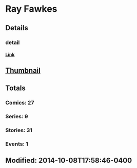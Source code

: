# Ray  Fawkes 
## Details
### detail
#### [Link](http://marvel.com/comics/creators/12442/ray_fawkes?utm_campaign=apiRef&utm_source=225578a89fc76f3d20fbffda5d17a88d)
## [Thumbnail](http://i.annihil.us/u/prod/marvel/i/mg/b/40/image_not_available.jpg)
## Totals
### Comics: 27
### Series: 9
### Stories: 31
### Events: 1
## Modified: 2014-10-08T17:58:46-0400
